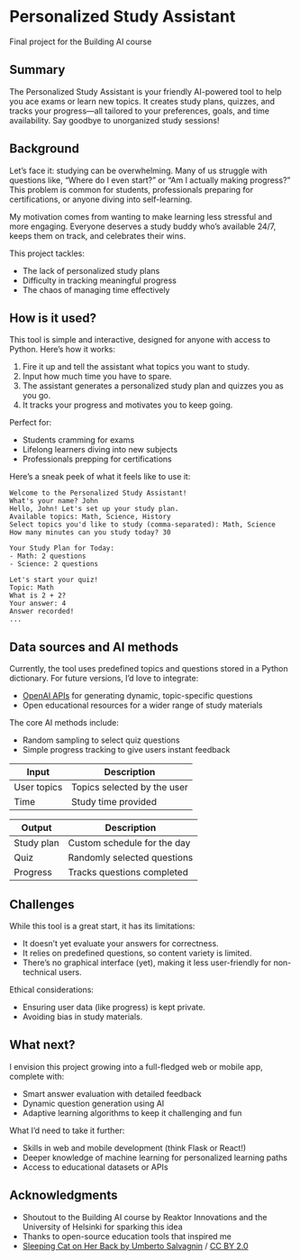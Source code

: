 <!-- This is the markdown template for the final project of the Building AI course, 
created by Reaktor Innovations and University of Helsinki. 
Copy the template, paste it to your GitHub README and edit! -->

# Personalized Study Assistant

Final project for the Building AI course

## Summary

The Personalized Study Assistant is your friendly AI-powered tool to help you ace exams or learn new topics. It creates study plans, quizzes, and tracks your progress—all tailored to your preferences, goals, and time availability. Say goodbye to unorganized study sessions!

## Background

Let’s face it: studying can be overwhelming. Many of us struggle with questions like, “Where do I even start?” or “Am I actually making progress?” This problem is common for students, professionals preparing for certifications, or anyone diving into self-learning.

My motivation comes from wanting to make learning less stressful and more engaging. Everyone deserves a study buddy who’s available 24/7, keeps them on track, and celebrates their wins.

This project tackles:
* The lack of personalized study plans
* Difficulty in tracking meaningful progress
* The chaos of managing time effectively

## How is it used?

This tool is simple and interactive, designed for anyone with access to Python. Here’s how it works:

1. Fire it up and tell the assistant what topics you want to study.
2. Input how much time you have to spare.
3. The assistant generates a personalized study plan and quizzes you as you go.
4. It tracks your progress and motivates you to keep going.

Perfect for:
* Students cramming for exams
* Lifelong learners diving into new subjects
* Professionals prepping for certifications

Here’s a sneak peek of what it feels like to use it:
```
Welcome to the Personalized Study Assistant!
What's your name? John
Hello, John! Let's set up your study plan.
Available topics: Math, Science, History
Select topics you'd like to study (comma-separated): Math, Science
How many minutes can you study today? 30

Your Study Plan for Today:
- Math: 2 questions
- Science: 2 questions

Let's start your quiz!
Topic: Math
What is 2 + 2?
Your answer: 4
Answer recorded!
...
```

## Data sources and AI methods

Currently, the tool uses predefined topics and questions stored in a Python dictionary. For future versions, I’d love to integrate:
* [OpenAI APIs](https://openai.com/api/) for generating dynamic, topic-specific questions
* Open educational resources for a wider range of study materials

The core AI methods include:
* Random sampling to select quiz questions
* Simple progress tracking to give users instant feedback

| Input       | Description                |
| ----------- | -------------------------- |
| User topics | Topics selected by the user |
| Time        | Study time provided         |

| Output      | Description                |
| ----------- | -------------------------- |
| Study plan  | Custom schedule for the day|
| Quiz        | Randomly selected questions|
| Progress    | Tracks questions completed |

## Challenges

While this tool is a great start, it has its limitations:
* It doesn’t yet evaluate your answers for correctness.
* It relies on predefined questions, so content variety is limited.
* There’s no graphical interface (yet), making it less user-friendly for non-technical users.

Ethical considerations:
* Ensuring user data (like progress) is kept private.
* Avoiding bias in study materials.

## What next?

I envision this project growing into a full-fledged web or mobile app, complete with:
* Smart answer evaluation with detailed feedback
* Dynamic question generation using AI
* Adaptive learning algorithms to keep it challenging and fun

What I’d need to take it further:
* Skills in web and mobile development (think Flask or React!)
* Deeper knowledge of machine learning for personalized learning paths
* Access to educational datasets or APIs

## Acknowledgments

* Shoutout to the Building AI course by Reaktor Innovations and the University of Helsinki for sparking this idea
* Thanks to open-source education tools that inspired me
* [Sleeping Cat on Her Back by Umberto Salvagnin](https://commons.wikimedia.org/wiki/File:Sleeping_cat_on_her_back.jpg#filelinks) / [CC BY 2.0](https://creativecommons.org/licenses/by/2.0)

